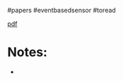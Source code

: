 #papers 
#eventbasedsensor 
#toread

[pdf](file:///Users/u6955379/Documents/PhD/papers/event_based_sensor_overview.pdf)

# Notes:
- 